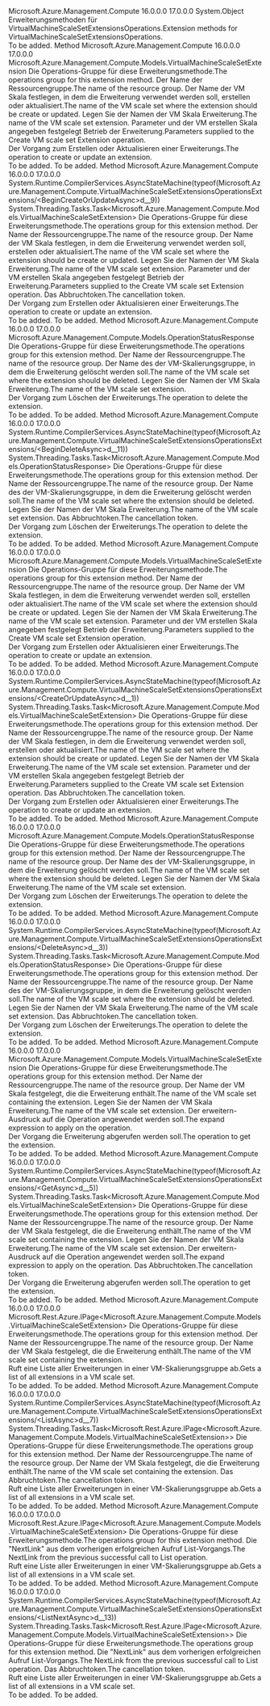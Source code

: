 <Type Name="VirtualMachineScaleSetExtensionsOperationsExtensions" FullName="Microsoft.Azure.Management.Compute.VirtualMachineScaleSetExtensionsOperationsExtensions">
  <TypeSignature Language="C#" Value="public static class VirtualMachineScaleSetExtensionsOperationsExtensions" />
  <TypeSignature Language="ILAsm" Value=".class public auto ansi abstract sealed beforefieldinit VirtualMachineScaleSetExtensionsOperationsExtensions extends System.Object" />
  <TypeSignature Language="DocId" Value="T:Microsoft.Azure.Management.Compute.VirtualMachineScaleSetExtensionsOperationsExtensions" />
  <TypeSignature Language="VB.NET" Value="Public Module VirtualMachineScaleSetExtensionsOperationsExtensions" />
  <TypeSignature Language="F#" Value="type VirtualMachineScaleSetExtensionsOperationsExtensions = class" />
  <AssemblyInfo>
    <AssemblyName>Microsoft.Azure.Management.Compute</AssemblyName>
    <AssemblyVersion>16.0.0.0</AssemblyVersion>
    <AssemblyVersion>17.0.0.0</AssemblyVersion>
  </AssemblyInfo>
  <Base>
    <BaseTypeName>System.Object</BaseTypeName>
  </Base>
  <Interfaces />
  <Docs>
    <summary>
            <span data-ttu-id="b8e7a-101">Erweiterungsmethoden für VirtualMachineScaleSetExtensionsOperations.</span><span class="sxs-lookup"><span data-stu-id="b8e7a-101">Extension methods for VirtualMachineScaleSetExtensionsOperations.</span></span>
            </summary>
    <remarks>To be added.</remarks>
  </Docs>
  <Members>
    <Member MemberName="BeginCreateOrUpdate">
      <MemberSignature Language="C#" Value="public static Microsoft.Azure.Management.Compute.Models.VirtualMachineScaleSetExtension BeginCreateOrUpdate (this Microsoft.Azure.Management.Compute.IVirtualMachineScaleSetExtensionsOperations operations, string resourceGroupName, string vmScaleSetName, string vmssExtensionName, Microsoft.Azure.Management.Compute.Models.VirtualMachineScaleSetExtension extensionParameters);" />
      <MemberSignature Language="ILAsm" Value=".method public static hidebysig class Microsoft.Azure.Management.Compute.Models.VirtualMachineScaleSetExtension BeginCreateOrUpdate(class Microsoft.Azure.Management.Compute.IVirtualMachineScaleSetExtensionsOperations operations, string resourceGroupName, string vmScaleSetName, string vmssExtensionName, class Microsoft.Azure.Management.Compute.Models.VirtualMachineScaleSetExtension extensionParameters) cil managed" />
      <MemberSignature Language="DocId" Value="M:Microsoft.Azure.Management.Compute.VirtualMachineScaleSetExtensionsOperationsExtensions.BeginCreateOrUpdate(Microsoft.Azure.Management.Compute.IVirtualMachineScaleSetExtensionsOperations,System.String,System.String,System.String,Microsoft.Azure.Management.Compute.Models.VirtualMachineScaleSetExtension)" />
      <MemberSignature Language="VB.NET" Value="&lt;Extension()&gt;&#xA;Public Function BeginCreateOrUpdate (operations As IVirtualMachineScaleSetExtensionsOperations, resourceGroupName As String, vmScaleSetName As String, vmssExtensionName As String, extensionParameters As VirtualMachineScaleSetExtension) As VirtualMachineScaleSetExtension" />
      <MemberSignature Language="F#" Value="static member BeginCreateOrUpdate : Microsoft.Azure.Management.Compute.IVirtualMachineScaleSetExtensionsOperations * string * string * string * Microsoft.Azure.Management.Compute.Models.VirtualMachineScaleSetExtension -&gt; Microsoft.Azure.Management.Compute.Models.VirtualMachineScaleSetExtension" Usage="Microsoft.Azure.Management.Compute.VirtualMachineScaleSetExtensionsOperationsExtensions.BeginCreateOrUpdate (operations, resourceGroupName, vmScaleSetName, vmssExtensionName, extensionParameters)" />
      <MemberType>Method</MemberType>
      <AssemblyInfo>
        <AssemblyName>Microsoft.Azure.Management.Compute</AssemblyName>
        <AssemblyVersion>16.0.0.0</AssemblyVersion>
        <AssemblyVersion>17.0.0.0</AssemblyVersion>
      </AssemblyInfo>
      <ReturnValue>
        <ReturnType>Microsoft.Azure.Management.Compute.Models.VirtualMachineScaleSetExtension</ReturnType>
      </ReturnValue>
      <Parameters>
        <Parameter Name="operations" Type="Microsoft.Azure.Management.Compute.IVirtualMachineScaleSetExtensionsOperations" RefType="this" />
        <Parameter Name="resourceGroupName" Type="System.String" />
        <Parameter Name="vmScaleSetName" Type="System.String" />
        <Parameter Name="vmssExtensionName" Type="System.String" />
        <Parameter Name="extensionParameters" Type="Microsoft.Azure.Management.Compute.Models.VirtualMachineScaleSetExtension" />
      </Parameters>
      <Docs>
        <param name="operations">
            <span data-ttu-id="b8e7a-102">Die Operations-Gruppe für diese Erweiterungsmethode.</span><span class="sxs-lookup"><span data-stu-id="b8e7a-102">The operations group for this extension method.</span></span>
            </param>
        <param name="resourceGroupName">
            <span data-ttu-id="b8e7a-103">Der Name der Ressourcengruppe.</span><span class="sxs-lookup"><span data-stu-id="b8e7a-103">The name of the resource group.</span></span>
            </param>
        <param name="vmScaleSetName">
            <span data-ttu-id="b8e7a-104">Der Name der VM Skala festlegen, in dem die Erweiterung verwendet werden soll, erstellen oder aktualisiert.</span><span class="sxs-lookup"><span data-stu-id="b8e7a-104">The name of the VM scale set where the extension should be create or updated.</span></span>
            </param>
        <param name="vmssExtensionName">
            <span data-ttu-id="b8e7a-105">Legen Sie der Namen der VM Skala Erweiterung.</span><span class="sxs-lookup"><span data-stu-id="b8e7a-105">The name of the VM scale set extension.</span></span>
            </param>
        <param name="extensionParameters">
            <span data-ttu-id="b8e7a-106">Parameter und der VM erstellen Skala angegeben festgelegt Betrieb der Erweiterung.</span><span class="sxs-lookup"><span data-stu-id="b8e7a-106">Parameters supplied to the Create VM scale set Extension operation.</span></span>
            </param>
        <summary>
            <span data-ttu-id="b8e7a-107">Der Vorgang zum Erstellen oder Aktualisieren einer Erweiterungs.</span><span class="sxs-lookup"><span data-stu-id="b8e7a-107">The operation to create or update an extension.</span></span>
            </summary>
        <returns>To be added.</returns>
        <remarks>To be added.</remarks>
      </Docs>
    </Member>
    <Member MemberName="BeginCreateOrUpdateAsync">
      <MemberSignature Language="C#" Value="public static System.Threading.Tasks.Task&lt;Microsoft.Azure.Management.Compute.Models.VirtualMachineScaleSetExtension&gt; BeginCreateOrUpdateAsync (this Microsoft.Azure.Management.Compute.IVirtualMachineScaleSetExtensionsOperations operations, string resourceGroupName, string vmScaleSetName, string vmssExtensionName, Microsoft.Azure.Management.Compute.Models.VirtualMachineScaleSetExtension extensionParameters, System.Threading.CancellationToken cancellationToken = null);" />
      <MemberSignature Language="ILAsm" Value=".method public static hidebysig class System.Threading.Tasks.Task`1&lt;class Microsoft.Azure.Management.Compute.Models.VirtualMachineScaleSetExtension&gt; BeginCreateOrUpdateAsync(class Microsoft.Azure.Management.Compute.IVirtualMachineScaleSetExtensionsOperations operations, string resourceGroupName, string vmScaleSetName, string vmssExtensionName, class Microsoft.Azure.Management.Compute.Models.VirtualMachineScaleSetExtension extensionParameters, valuetype System.Threading.CancellationToken cancellationToken) cil managed" />
      <MemberSignature Language="DocId" Value="M:Microsoft.Azure.Management.Compute.VirtualMachineScaleSetExtensionsOperationsExtensions.BeginCreateOrUpdateAsync(Microsoft.Azure.Management.Compute.IVirtualMachineScaleSetExtensionsOperations,System.String,System.String,System.String,Microsoft.Azure.Management.Compute.Models.VirtualMachineScaleSetExtension,System.Threading.CancellationToken)" />
      <MemberSignature Language="F#" Value="static member BeginCreateOrUpdateAsync : Microsoft.Azure.Management.Compute.IVirtualMachineScaleSetExtensionsOperations * string * string * string * Microsoft.Azure.Management.Compute.Models.VirtualMachineScaleSetExtension * System.Threading.CancellationToken -&gt; System.Threading.Tasks.Task&lt;Microsoft.Azure.Management.Compute.Models.VirtualMachineScaleSetExtension&gt;" Usage="Microsoft.Azure.Management.Compute.VirtualMachineScaleSetExtensionsOperationsExtensions.BeginCreateOrUpdateAsync (operations, resourceGroupName, vmScaleSetName, vmssExtensionName, extensionParameters, cancellationToken)" />
      <MemberType>Method</MemberType>
      <AssemblyInfo>
        <AssemblyName>Microsoft.Azure.Management.Compute</AssemblyName>
        <AssemblyVersion>16.0.0.0</AssemblyVersion>
        <AssemblyVersion>17.0.0.0</AssemblyVersion>
      </AssemblyInfo>
      <Attributes>
        <Attribute>
          <AttributeName>System.Runtime.CompilerServices.AsyncStateMachine(typeof(Microsoft.Azure.Management.Compute.VirtualMachineScaleSetExtensionsOperationsExtensions/&lt;BeginCreateOrUpdateAsync&gt;d__9))</AttributeName>
        </Attribute>
      </Attributes>
      <ReturnValue>
        <ReturnType>System.Threading.Tasks.Task&lt;Microsoft.Azure.Management.Compute.Models.VirtualMachineScaleSetExtension&gt;</ReturnType>
      </ReturnValue>
      <Parameters>
        <Parameter Name="operations" Type="Microsoft.Azure.Management.Compute.IVirtualMachineScaleSetExtensionsOperations" RefType="this" />
        <Parameter Name="resourceGroupName" Type="System.String" />
        <Parameter Name="vmScaleSetName" Type="System.String" />
        <Parameter Name="vmssExtensionName" Type="System.String" />
        <Parameter Name="extensionParameters" Type="Microsoft.Azure.Management.Compute.Models.VirtualMachineScaleSetExtension" />
        <Parameter Name="cancellationToken" Type="System.Threading.CancellationToken" />
      </Parameters>
      <Docs>
        <param name="operations">
            <span data-ttu-id="b8e7a-108">Die Operations-Gruppe für diese Erweiterungsmethode.</span><span class="sxs-lookup"><span data-stu-id="b8e7a-108">The operations group for this extension method.</span></span>
            </param>
        <param name="resourceGroupName">
            <span data-ttu-id="b8e7a-109">Der Name der Ressourcengruppe.</span><span class="sxs-lookup"><span data-stu-id="b8e7a-109">The name of the resource group.</span></span>
            </param>
        <param name="vmScaleSetName">
            <span data-ttu-id="b8e7a-110">Der Name der VM Skala festlegen, in dem die Erweiterung verwendet werden soll, erstellen oder aktualisiert.</span><span class="sxs-lookup"><span data-stu-id="b8e7a-110">The name of the VM scale set where the extension should be create or updated.</span></span>
            </param>
        <param name="vmssExtensionName">
            <span data-ttu-id="b8e7a-111">Legen Sie der Namen der VM Skala Erweiterung.</span><span class="sxs-lookup"><span data-stu-id="b8e7a-111">The name of the VM scale set extension.</span></span>
            </param>
        <param name="extensionParameters">
            <span data-ttu-id="b8e7a-112">Parameter und der VM erstellen Skala angegeben festgelegt Betrieb der Erweiterung.</span><span class="sxs-lookup"><span data-stu-id="b8e7a-112">Parameters supplied to the Create VM scale set Extension operation.</span></span>
            </param>
        <param name="cancellationToken">
            <span data-ttu-id="b8e7a-113">Das Abbruchtoken.</span><span class="sxs-lookup"><span data-stu-id="b8e7a-113">The cancellation token.</span></span>
            </param>
        <summary>
            <span data-ttu-id="b8e7a-114">Der Vorgang zum Erstellen oder Aktualisieren einer Erweiterungs.</span><span class="sxs-lookup"><span data-stu-id="b8e7a-114">The operation to create or update an extension.</span></span>
            </summary>
        <returns>To be added.</returns>
        <remarks>To be added.</remarks>
      </Docs>
    </Member>
    <Member MemberName="BeginDelete">
      <MemberSignature Language="C#" Value="public static Microsoft.Azure.Management.Compute.Models.OperationStatusResponse BeginDelete (this Microsoft.Azure.Management.Compute.IVirtualMachineScaleSetExtensionsOperations operations, string resourceGroupName, string vmScaleSetName, string vmssExtensionName);" />
      <MemberSignature Language="ILAsm" Value=".method public static hidebysig class Microsoft.Azure.Management.Compute.Models.OperationStatusResponse BeginDelete(class Microsoft.Azure.Management.Compute.IVirtualMachineScaleSetExtensionsOperations operations, string resourceGroupName, string vmScaleSetName, string vmssExtensionName) cil managed" />
      <MemberSignature Language="DocId" Value="M:Microsoft.Azure.Management.Compute.VirtualMachineScaleSetExtensionsOperationsExtensions.BeginDelete(Microsoft.Azure.Management.Compute.IVirtualMachineScaleSetExtensionsOperations,System.String,System.String,System.String)" />
      <MemberSignature Language="VB.NET" Value="&lt;Extension()&gt;&#xA;Public Function BeginDelete (operations As IVirtualMachineScaleSetExtensionsOperations, resourceGroupName As String, vmScaleSetName As String, vmssExtensionName As String) As OperationStatusResponse" />
      <MemberSignature Language="F#" Value="static member BeginDelete : Microsoft.Azure.Management.Compute.IVirtualMachineScaleSetExtensionsOperations * string * string * string -&gt; Microsoft.Azure.Management.Compute.Models.OperationStatusResponse" Usage="Microsoft.Azure.Management.Compute.VirtualMachineScaleSetExtensionsOperationsExtensions.BeginDelete (operations, resourceGroupName, vmScaleSetName, vmssExtensionName)" />
      <MemberType>Method</MemberType>
      <AssemblyInfo>
        <AssemblyName>Microsoft.Azure.Management.Compute</AssemblyName>
        <AssemblyVersion>16.0.0.0</AssemblyVersion>
        <AssemblyVersion>17.0.0.0</AssemblyVersion>
      </AssemblyInfo>
      <ReturnValue>
        <ReturnType>Microsoft.Azure.Management.Compute.Models.OperationStatusResponse</ReturnType>
      </ReturnValue>
      <Parameters>
        <Parameter Name="operations" Type="Microsoft.Azure.Management.Compute.IVirtualMachineScaleSetExtensionsOperations" RefType="this" />
        <Parameter Name="resourceGroupName" Type="System.String" />
        <Parameter Name="vmScaleSetName" Type="System.String" />
        <Parameter Name="vmssExtensionName" Type="System.String" />
      </Parameters>
      <Docs>
        <param name="operations">
            <span data-ttu-id="b8e7a-115">Die Operations-Gruppe für diese Erweiterungsmethode.</span><span class="sxs-lookup"><span data-stu-id="b8e7a-115">The operations group for this extension method.</span></span>
            </param>
        <param name="resourceGroupName">
            <span data-ttu-id="b8e7a-116">Der Name der Ressourcengruppe.</span><span class="sxs-lookup"><span data-stu-id="b8e7a-116">The name of the resource group.</span></span>
            </param>
        <param name="vmScaleSetName">
            <span data-ttu-id="b8e7a-117">Der Name des der VM-Skalierungsgruppe, in dem die Erweiterung gelöscht werden soll.</span><span class="sxs-lookup"><span data-stu-id="b8e7a-117">The name of the VM scale set where the extension should be deleted.</span></span>
            </param>
        <param name="vmssExtensionName">
            <span data-ttu-id="b8e7a-118">Legen Sie der Namen der VM Skala Erweiterung.</span><span class="sxs-lookup"><span data-stu-id="b8e7a-118">The name of the VM scale set extension.</span></span>
            </param>
        <summary>
            <span data-ttu-id="b8e7a-119">Der Vorgang zum Löschen der Erweiterungs.</span><span class="sxs-lookup"><span data-stu-id="b8e7a-119">The operation to delete the extension.</span></span>
            </summary>
        <returns>To be added.</returns>
        <remarks>To be added.</remarks>
      </Docs>
    </Member>
    <Member MemberName="BeginDeleteAsync">
      <MemberSignature Language="C#" Value="public static System.Threading.Tasks.Task&lt;Microsoft.Azure.Management.Compute.Models.OperationStatusResponse&gt; BeginDeleteAsync (this Microsoft.Azure.Management.Compute.IVirtualMachineScaleSetExtensionsOperations operations, string resourceGroupName, string vmScaleSetName, string vmssExtensionName, System.Threading.CancellationToken cancellationToken = null);" />
      <MemberSignature Language="ILAsm" Value=".method public static hidebysig class System.Threading.Tasks.Task`1&lt;class Microsoft.Azure.Management.Compute.Models.OperationStatusResponse&gt; BeginDeleteAsync(class Microsoft.Azure.Management.Compute.IVirtualMachineScaleSetExtensionsOperations operations, string resourceGroupName, string vmScaleSetName, string vmssExtensionName, valuetype System.Threading.CancellationToken cancellationToken) cil managed" />
      <MemberSignature Language="DocId" Value="M:Microsoft.Azure.Management.Compute.VirtualMachineScaleSetExtensionsOperationsExtensions.BeginDeleteAsync(Microsoft.Azure.Management.Compute.IVirtualMachineScaleSetExtensionsOperations,System.String,System.String,System.String,System.Threading.CancellationToken)" />
      <MemberSignature Language="F#" Value="static member BeginDeleteAsync : Microsoft.Azure.Management.Compute.IVirtualMachineScaleSetExtensionsOperations * string * string * string * System.Threading.CancellationToken -&gt; System.Threading.Tasks.Task&lt;Microsoft.Azure.Management.Compute.Models.OperationStatusResponse&gt;" Usage="Microsoft.Azure.Management.Compute.VirtualMachineScaleSetExtensionsOperationsExtensions.BeginDeleteAsync (operations, resourceGroupName, vmScaleSetName, vmssExtensionName, cancellationToken)" />
      <MemberType>Method</MemberType>
      <AssemblyInfo>
        <AssemblyName>Microsoft.Azure.Management.Compute</AssemblyName>
        <AssemblyVersion>16.0.0.0</AssemblyVersion>
        <AssemblyVersion>17.0.0.0</AssemblyVersion>
      </AssemblyInfo>
      <Attributes>
        <Attribute>
          <AttributeName>System.Runtime.CompilerServices.AsyncStateMachine(typeof(Microsoft.Azure.Management.Compute.VirtualMachineScaleSetExtensionsOperationsExtensions/&lt;BeginDeleteAsync&gt;d__11))</AttributeName>
        </Attribute>
      </Attributes>
      <ReturnValue>
        <ReturnType>System.Threading.Tasks.Task&lt;Microsoft.Azure.Management.Compute.Models.OperationStatusResponse&gt;</ReturnType>
      </ReturnValue>
      <Parameters>
        <Parameter Name="operations" Type="Microsoft.Azure.Management.Compute.IVirtualMachineScaleSetExtensionsOperations" RefType="this" />
        <Parameter Name="resourceGroupName" Type="System.String" />
        <Parameter Name="vmScaleSetName" Type="System.String" />
        <Parameter Name="vmssExtensionName" Type="System.String" />
        <Parameter Name="cancellationToken" Type="System.Threading.CancellationToken" />
      </Parameters>
      <Docs>
        <param name="operations">
            <span data-ttu-id="b8e7a-120">Die Operations-Gruppe für diese Erweiterungsmethode.</span><span class="sxs-lookup"><span data-stu-id="b8e7a-120">The operations group for this extension method.</span></span>
            </param>
        <param name="resourceGroupName">
            <span data-ttu-id="b8e7a-121">Der Name der Ressourcengruppe.</span><span class="sxs-lookup"><span data-stu-id="b8e7a-121">The name of the resource group.</span></span>
            </param>
        <param name="vmScaleSetName">
            <span data-ttu-id="b8e7a-122">Der Name des der VM-Skalierungsgruppe, in dem die Erweiterung gelöscht werden soll.</span><span class="sxs-lookup"><span data-stu-id="b8e7a-122">The name of the VM scale set where the extension should be deleted.</span></span>
            </param>
        <param name="vmssExtensionName">
            <span data-ttu-id="b8e7a-123">Legen Sie der Namen der VM Skala Erweiterung.</span><span class="sxs-lookup"><span data-stu-id="b8e7a-123">The name of the VM scale set extension.</span></span>
            </param>
        <param name="cancellationToken">
            <span data-ttu-id="b8e7a-124">Das Abbruchtoken.</span><span class="sxs-lookup"><span data-stu-id="b8e7a-124">The cancellation token.</span></span>
            </param>
        <summary>
            <span data-ttu-id="b8e7a-125">Der Vorgang zum Löschen der Erweiterungs.</span><span class="sxs-lookup"><span data-stu-id="b8e7a-125">The operation to delete the extension.</span></span>
            </summary>
        <returns>To be added.</returns>
        <remarks>To be added.</remarks>
      </Docs>
    </Member>
    <Member MemberName="CreateOrUpdate">
      <MemberSignature Language="C#" Value="public static Microsoft.Azure.Management.Compute.Models.VirtualMachineScaleSetExtension CreateOrUpdate (this Microsoft.Azure.Management.Compute.IVirtualMachineScaleSetExtensionsOperations operations, string resourceGroupName, string vmScaleSetName, string vmssExtensionName, Microsoft.Azure.Management.Compute.Models.VirtualMachineScaleSetExtension extensionParameters);" />
      <MemberSignature Language="ILAsm" Value=".method public static hidebysig class Microsoft.Azure.Management.Compute.Models.VirtualMachineScaleSetExtension CreateOrUpdate(class Microsoft.Azure.Management.Compute.IVirtualMachineScaleSetExtensionsOperations operations, string resourceGroupName, string vmScaleSetName, string vmssExtensionName, class Microsoft.Azure.Management.Compute.Models.VirtualMachineScaleSetExtension extensionParameters) cil managed" />
      <MemberSignature Language="DocId" Value="M:Microsoft.Azure.Management.Compute.VirtualMachineScaleSetExtensionsOperationsExtensions.CreateOrUpdate(Microsoft.Azure.Management.Compute.IVirtualMachineScaleSetExtensionsOperations,System.String,System.String,System.String,Microsoft.Azure.Management.Compute.Models.VirtualMachineScaleSetExtension)" />
      <MemberSignature Language="VB.NET" Value="&lt;Extension()&gt;&#xA;Public Function CreateOrUpdate (operations As IVirtualMachineScaleSetExtensionsOperations, resourceGroupName As String, vmScaleSetName As String, vmssExtensionName As String, extensionParameters As VirtualMachineScaleSetExtension) As VirtualMachineScaleSetExtension" />
      <MemberSignature Language="F#" Value="static member CreateOrUpdate : Microsoft.Azure.Management.Compute.IVirtualMachineScaleSetExtensionsOperations * string * string * string * Microsoft.Azure.Management.Compute.Models.VirtualMachineScaleSetExtension -&gt; Microsoft.Azure.Management.Compute.Models.VirtualMachineScaleSetExtension" Usage="Microsoft.Azure.Management.Compute.VirtualMachineScaleSetExtensionsOperationsExtensions.CreateOrUpdate (operations, resourceGroupName, vmScaleSetName, vmssExtensionName, extensionParameters)" />
      <MemberType>Method</MemberType>
      <AssemblyInfo>
        <AssemblyName>Microsoft.Azure.Management.Compute</AssemblyName>
        <AssemblyVersion>16.0.0.0</AssemblyVersion>
        <AssemblyVersion>17.0.0.0</AssemblyVersion>
      </AssemblyInfo>
      <ReturnValue>
        <ReturnType>Microsoft.Azure.Management.Compute.Models.VirtualMachineScaleSetExtension</ReturnType>
      </ReturnValue>
      <Parameters>
        <Parameter Name="operations" Type="Microsoft.Azure.Management.Compute.IVirtualMachineScaleSetExtensionsOperations" RefType="this" />
        <Parameter Name="resourceGroupName" Type="System.String" />
        <Parameter Name="vmScaleSetName" Type="System.String" />
        <Parameter Name="vmssExtensionName" Type="System.String" />
        <Parameter Name="extensionParameters" Type="Microsoft.Azure.Management.Compute.Models.VirtualMachineScaleSetExtension" />
      </Parameters>
      <Docs>
        <param name="operations">
            <span data-ttu-id="b8e7a-126">Die Operations-Gruppe für diese Erweiterungsmethode.</span><span class="sxs-lookup"><span data-stu-id="b8e7a-126">The operations group for this extension method.</span></span>
            </param>
        <param name="resourceGroupName">
            <span data-ttu-id="b8e7a-127">Der Name der Ressourcengruppe.</span><span class="sxs-lookup"><span data-stu-id="b8e7a-127">The name of the resource group.</span></span>
            </param>
        <param name="vmScaleSetName">
            <span data-ttu-id="b8e7a-128">Der Name der VM Skala festlegen, in dem die Erweiterung verwendet werden soll, erstellen oder aktualisiert.</span><span class="sxs-lookup"><span data-stu-id="b8e7a-128">The name of the VM scale set where the extension should be create or updated.</span></span>
            </param>
        <param name="vmssExtensionName">
            <span data-ttu-id="b8e7a-129">Legen Sie der Namen der VM Skala Erweiterung.</span><span class="sxs-lookup"><span data-stu-id="b8e7a-129">The name of the VM scale set extension.</span></span>
            </param>
        <param name="extensionParameters">
            <span data-ttu-id="b8e7a-130">Parameter und der VM erstellen Skala angegeben festgelegt Betrieb der Erweiterung.</span><span class="sxs-lookup"><span data-stu-id="b8e7a-130">Parameters supplied to the Create VM scale set Extension operation.</span></span>
            </param>
        <summary>
            <span data-ttu-id="b8e7a-131">Der Vorgang zum Erstellen oder Aktualisieren einer Erweiterungs.</span><span class="sxs-lookup"><span data-stu-id="b8e7a-131">The operation to create or update an extension.</span></span>
            </summary>
        <returns>To be added.</returns>
        <remarks>To be added.</remarks>
      </Docs>
    </Member>
    <Member MemberName="CreateOrUpdateAsync">
      <MemberSignature Language="C#" Value="public static System.Threading.Tasks.Task&lt;Microsoft.Azure.Management.Compute.Models.VirtualMachineScaleSetExtension&gt; CreateOrUpdateAsync (this Microsoft.Azure.Management.Compute.IVirtualMachineScaleSetExtensionsOperations operations, string resourceGroupName, string vmScaleSetName, string vmssExtensionName, Microsoft.Azure.Management.Compute.Models.VirtualMachineScaleSetExtension extensionParameters, System.Threading.CancellationToken cancellationToken = null);" />
      <MemberSignature Language="ILAsm" Value=".method public static hidebysig class System.Threading.Tasks.Task`1&lt;class Microsoft.Azure.Management.Compute.Models.VirtualMachineScaleSetExtension&gt; CreateOrUpdateAsync(class Microsoft.Azure.Management.Compute.IVirtualMachineScaleSetExtensionsOperations operations, string resourceGroupName, string vmScaleSetName, string vmssExtensionName, class Microsoft.Azure.Management.Compute.Models.VirtualMachineScaleSetExtension extensionParameters, valuetype System.Threading.CancellationToken cancellationToken) cil managed" />
      <MemberSignature Language="DocId" Value="M:Microsoft.Azure.Management.Compute.VirtualMachineScaleSetExtensionsOperationsExtensions.CreateOrUpdateAsync(Microsoft.Azure.Management.Compute.IVirtualMachineScaleSetExtensionsOperations,System.String,System.String,System.String,Microsoft.Azure.Management.Compute.Models.VirtualMachineScaleSetExtension,System.Threading.CancellationToken)" />
      <MemberSignature Language="F#" Value="static member CreateOrUpdateAsync : Microsoft.Azure.Management.Compute.IVirtualMachineScaleSetExtensionsOperations * string * string * string * Microsoft.Azure.Management.Compute.Models.VirtualMachineScaleSetExtension * System.Threading.CancellationToken -&gt; System.Threading.Tasks.Task&lt;Microsoft.Azure.Management.Compute.Models.VirtualMachineScaleSetExtension&gt;" Usage="Microsoft.Azure.Management.Compute.VirtualMachineScaleSetExtensionsOperationsExtensions.CreateOrUpdateAsync (operations, resourceGroupName, vmScaleSetName, vmssExtensionName, extensionParameters, cancellationToken)" />
      <MemberType>Method</MemberType>
      <AssemblyInfo>
        <AssemblyName>Microsoft.Azure.Management.Compute</AssemblyName>
        <AssemblyVersion>16.0.0.0</AssemblyVersion>
        <AssemblyVersion>17.0.0.0</AssemblyVersion>
      </AssemblyInfo>
      <Attributes>
        <Attribute>
          <AttributeName>System.Runtime.CompilerServices.AsyncStateMachine(typeof(Microsoft.Azure.Management.Compute.VirtualMachineScaleSetExtensionsOperationsExtensions/&lt;CreateOrUpdateAsync&gt;d__1))</AttributeName>
        </Attribute>
      </Attributes>
      <ReturnValue>
        <ReturnType>System.Threading.Tasks.Task&lt;Microsoft.Azure.Management.Compute.Models.VirtualMachineScaleSetExtension&gt;</ReturnType>
      </ReturnValue>
      <Parameters>
        <Parameter Name="operations" Type="Microsoft.Azure.Management.Compute.IVirtualMachineScaleSetExtensionsOperations" RefType="this" />
        <Parameter Name="resourceGroupName" Type="System.String" />
        <Parameter Name="vmScaleSetName" Type="System.String" />
        <Parameter Name="vmssExtensionName" Type="System.String" />
        <Parameter Name="extensionParameters" Type="Microsoft.Azure.Management.Compute.Models.VirtualMachineScaleSetExtension" />
        <Parameter Name="cancellationToken" Type="System.Threading.CancellationToken" />
      </Parameters>
      <Docs>
        <param name="operations">
            <span data-ttu-id="b8e7a-132">Die Operations-Gruppe für diese Erweiterungsmethode.</span><span class="sxs-lookup"><span data-stu-id="b8e7a-132">The operations group for this extension method.</span></span>
            </param>
        <param name="resourceGroupName">
            <span data-ttu-id="b8e7a-133">Der Name der Ressourcengruppe.</span><span class="sxs-lookup"><span data-stu-id="b8e7a-133">The name of the resource group.</span></span>
            </param>
        <param name="vmScaleSetName">
            <span data-ttu-id="b8e7a-134">Der Name der VM Skala festlegen, in dem die Erweiterung verwendet werden soll, erstellen oder aktualisiert.</span><span class="sxs-lookup"><span data-stu-id="b8e7a-134">The name of the VM scale set where the extension should be create or updated.</span></span>
            </param>
        <param name="vmssExtensionName">
            <span data-ttu-id="b8e7a-135">Legen Sie der Namen der VM Skala Erweiterung.</span><span class="sxs-lookup"><span data-stu-id="b8e7a-135">The name of the VM scale set extension.</span></span>
            </param>
        <param name="extensionParameters">
            <span data-ttu-id="b8e7a-136">Parameter und der VM erstellen Skala angegeben festgelegt Betrieb der Erweiterung.</span><span class="sxs-lookup"><span data-stu-id="b8e7a-136">Parameters supplied to the Create VM scale set Extension operation.</span></span>
            </param>
        <param name="cancellationToken">
            <span data-ttu-id="b8e7a-137">Das Abbruchtoken.</span><span class="sxs-lookup"><span data-stu-id="b8e7a-137">The cancellation token.</span></span>
            </param>
        <summary>
            <span data-ttu-id="b8e7a-138">Der Vorgang zum Erstellen oder Aktualisieren einer Erweiterungs.</span><span class="sxs-lookup"><span data-stu-id="b8e7a-138">The operation to create or update an extension.</span></span>
            </summary>
        <returns>To be added.</returns>
        <remarks>To be added.</remarks>
      </Docs>
    </Member>
    <Member MemberName="Delete">
      <MemberSignature Language="C#" Value="public static Microsoft.Azure.Management.Compute.Models.OperationStatusResponse Delete (this Microsoft.Azure.Management.Compute.IVirtualMachineScaleSetExtensionsOperations operations, string resourceGroupName, string vmScaleSetName, string vmssExtensionName);" />
      <MemberSignature Language="ILAsm" Value=".method public static hidebysig class Microsoft.Azure.Management.Compute.Models.OperationStatusResponse Delete(class Microsoft.Azure.Management.Compute.IVirtualMachineScaleSetExtensionsOperations operations, string resourceGroupName, string vmScaleSetName, string vmssExtensionName) cil managed" />
      <MemberSignature Language="DocId" Value="M:Microsoft.Azure.Management.Compute.VirtualMachineScaleSetExtensionsOperationsExtensions.Delete(Microsoft.Azure.Management.Compute.IVirtualMachineScaleSetExtensionsOperations,System.String,System.String,System.String)" />
      <MemberSignature Language="VB.NET" Value="&lt;Extension()&gt;&#xA;Public Function Delete (operations As IVirtualMachineScaleSetExtensionsOperations, resourceGroupName As String, vmScaleSetName As String, vmssExtensionName As String) As OperationStatusResponse" />
      <MemberSignature Language="F#" Value="static member Delete : Microsoft.Azure.Management.Compute.IVirtualMachineScaleSetExtensionsOperations * string * string * string -&gt; Microsoft.Azure.Management.Compute.Models.OperationStatusResponse" Usage="Microsoft.Azure.Management.Compute.VirtualMachineScaleSetExtensionsOperationsExtensions.Delete (operations, resourceGroupName, vmScaleSetName, vmssExtensionName)" />
      <MemberType>Method</MemberType>
      <AssemblyInfo>
        <AssemblyName>Microsoft.Azure.Management.Compute</AssemblyName>
        <AssemblyVersion>16.0.0.0</AssemblyVersion>
        <AssemblyVersion>17.0.0.0</AssemblyVersion>
      </AssemblyInfo>
      <ReturnValue>
        <ReturnType>Microsoft.Azure.Management.Compute.Models.OperationStatusResponse</ReturnType>
      </ReturnValue>
      <Parameters>
        <Parameter Name="operations" Type="Microsoft.Azure.Management.Compute.IVirtualMachineScaleSetExtensionsOperations" RefType="this" />
        <Parameter Name="resourceGroupName" Type="System.String" />
        <Parameter Name="vmScaleSetName" Type="System.String" />
        <Parameter Name="vmssExtensionName" Type="System.String" />
      </Parameters>
      <Docs>
        <param name="operations">
            <span data-ttu-id="b8e7a-139">Die Operations-Gruppe für diese Erweiterungsmethode.</span><span class="sxs-lookup"><span data-stu-id="b8e7a-139">The operations group for this extension method.</span></span>
            </param>
        <param name="resourceGroupName">
            <span data-ttu-id="b8e7a-140">Der Name der Ressourcengruppe.</span><span class="sxs-lookup"><span data-stu-id="b8e7a-140">The name of the resource group.</span></span>
            </param>
        <param name="vmScaleSetName">
            <span data-ttu-id="b8e7a-141">Der Name des der VM-Skalierungsgruppe, in dem die Erweiterung gelöscht werden soll.</span><span class="sxs-lookup"><span data-stu-id="b8e7a-141">The name of the VM scale set where the extension should be deleted.</span></span>
            </param>
        <param name="vmssExtensionName">
            <span data-ttu-id="b8e7a-142">Legen Sie der Namen der VM Skala Erweiterung.</span><span class="sxs-lookup"><span data-stu-id="b8e7a-142">The name of the VM scale set extension.</span></span>
            </param>
        <summary>
            <span data-ttu-id="b8e7a-143">Der Vorgang zum Löschen der Erweiterungs.</span><span class="sxs-lookup"><span data-stu-id="b8e7a-143">The operation to delete the extension.</span></span>
            </summary>
        <returns>To be added.</returns>
        <remarks>To be added.</remarks>
      </Docs>
    </Member>
    <Member MemberName="DeleteAsync">
      <MemberSignature Language="C#" Value="public static System.Threading.Tasks.Task&lt;Microsoft.Azure.Management.Compute.Models.OperationStatusResponse&gt; DeleteAsync (this Microsoft.Azure.Management.Compute.IVirtualMachineScaleSetExtensionsOperations operations, string resourceGroupName, string vmScaleSetName, string vmssExtensionName, System.Threading.CancellationToken cancellationToken = null);" />
      <MemberSignature Language="ILAsm" Value=".method public static hidebysig class System.Threading.Tasks.Task`1&lt;class Microsoft.Azure.Management.Compute.Models.OperationStatusResponse&gt; DeleteAsync(class Microsoft.Azure.Management.Compute.IVirtualMachineScaleSetExtensionsOperations operations, string resourceGroupName, string vmScaleSetName, string vmssExtensionName, valuetype System.Threading.CancellationToken cancellationToken) cil managed" />
      <MemberSignature Language="DocId" Value="M:Microsoft.Azure.Management.Compute.VirtualMachineScaleSetExtensionsOperationsExtensions.DeleteAsync(Microsoft.Azure.Management.Compute.IVirtualMachineScaleSetExtensionsOperations,System.String,System.String,System.String,System.Threading.CancellationToken)" />
      <MemberSignature Language="F#" Value="static member DeleteAsync : Microsoft.Azure.Management.Compute.IVirtualMachineScaleSetExtensionsOperations * string * string * string * System.Threading.CancellationToken -&gt; System.Threading.Tasks.Task&lt;Microsoft.Azure.Management.Compute.Models.OperationStatusResponse&gt;" Usage="Microsoft.Azure.Management.Compute.VirtualMachineScaleSetExtensionsOperationsExtensions.DeleteAsync (operations, resourceGroupName, vmScaleSetName, vmssExtensionName, cancellationToken)" />
      <MemberType>Method</MemberType>
      <AssemblyInfo>
        <AssemblyName>Microsoft.Azure.Management.Compute</AssemblyName>
        <AssemblyVersion>16.0.0.0</AssemblyVersion>
        <AssemblyVersion>17.0.0.0</AssemblyVersion>
      </AssemblyInfo>
      <Attributes>
        <Attribute>
          <AttributeName>System.Runtime.CompilerServices.AsyncStateMachine(typeof(Microsoft.Azure.Management.Compute.VirtualMachineScaleSetExtensionsOperationsExtensions/&lt;DeleteAsync&gt;d__3))</AttributeName>
        </Attribute>
      </Attributes>
      <ReturnValue>
        <ReturnType>System.Threading.Tasks.Task&lt;Microsoft.Azure.Management.Compute.Models.OperationStatusResponse&gt;</ReturnType>
      </ReturnValue>
      <Parameters>
        <Parameter Name="operations" Type="Microsoft.Azure.Management.Compute.IVirtualMachineScaleSetExtensionsOperations" RefType="this" />
        <Parameter Name="resourceGroupName" Type="System.String" />
        <Parameter Name="vmScaleSetName" Type="System.String" />
        <Parameter Name="vmssExtensionName" Type="System.String" />
        <Parameter Name="cancellationToken" Type="System.Threading.CancellationToken" />
      </Parameters>
      <Docs>
        <param name="operations">
            <span data-ttu-id="b8e7a-144">Die Operations-Gruppe für diese Erweiterungsmethode.</span><span class="sxs-lookup"><span data-stu-id="b8e7a-144">The operations group for this extension method.</span></span>
            </param>
        <param name="resourceGroupName">
            <span data-ttu-id="b8e7a-145">Der Name der Ressourcengruppe.</span><span class="sxs-lookup"><span data-stu-id="b8e7a-145">The name of the resource group.</span></span>
            </param>
        <param name="vmScaleSetName">
            <span data-ttu-id="b8e7a-146">Der Name des der VM-Skalierungsgruppe, in dem die Erweiterung gelöscht werden soll.</span><span class="sxs-lookup"><span data-stu-id="b8e7a-146">The name of the VM scale set where the extension should be deleted.</span></span>
            </param>
        <param name="vmssExtensionName">
            <span data-ttu-id="b8e7a-147">Legen Sie der Namen der VM Skala Erweiterung.</span><span class="sxs-lookup"><span data-stu-id="b8e7a-147">The name of the VM scale set extension.</span></span>
            </param>
        <param name="cancellationToken">
            <span data-ttu-id="b8e7a-148">Das Abbruchtoken.</span><span class="sxs-lookup"><span data-stu-id="b8e7a-148">The cancellation token.</span></span>
            </param>
        <summary>
            <span data-ttu-id="b8e7a-149">Der Vorgang zum Löschen der Erweiterungs.</span><span class="sxs-lookup"><span data-stu-id="b8e7a-149">The operation to delete the extension.</span></span>
            </summary>
        <returns>To be added.</returns>
        <remarks>To be added.</remarks>
      </Docs>
    </Member>
    <Member MemberName="Get">
      <MemberSignature Language="C#" Value="public static Microsoft.Azure.Management.Compute.Models.VirtualMachineScaleSetExtension Get (this Microsoft.Azure.Management.Compute.IVirtualMachineScaleSetExtensionsOperations operations, string resourceGroupName, string vmScaleSetName, string vmssExtensionName, string expand = null);" />
      <MemberSignature Language="ILAsm" Value=".method public static hidebysig class Microsoft.Azure.Management.Compute.Models.VirtualMachineScaleSetExtension Get(class Microsoft.Azure.Management.Compute.IVirtualMachineScaleSetExtensionsOperations operations, string resourceGroupName, string vmScaleSetName, string vmssExtensionName, string expand) cil managed" />
      <MemberSignature Language="DocId" Value="M:Microsoft.Azure.Management.Compute.VirtualMachineScaleSetExtensionsOperationsExtensions.Get(Microsoft.Azure.Management.Compute.IVirtualMachineScaleSetExtensionsOperations,System.String,System.String,System.String,System.String)" />
      <MemberSignature Language="VB.NET" Value="&lt;Extension()&gt;&#xA;Public Function Get (operations As IVirtualMachineScaleSetExtensionsOperations, resourceGroupName As String, vmScaleSetName As String, vmssExtensionName As String, Optional expand As String = null) As VirtualMachineScaleSetExtension" />
      <MemberSignature Language="F#" Value="static member Get : Microsoft.Azure.Management.Compute.IVirtualMachineScaleSetExtensionsOperations * string * string * string * string -&gt; Microsoft.Azure.Management.Compute.Models.VirtualMachineScaleSetExtension" Usage="Microsoft.Azure.Management.Compute.VirtualMachineScaleSetExtensionsOperationsExtensions.Get (operations, resourceGroupName, vmScaleSetName, vmssExtensionName, expand)" />
      <MemberType>Method</MemberType>
      <AssemblyInfo>
        <AssemblyName>Microsoft.Azure.Management.Compute</AssemblyName>
        <AssemblyVersion>16.0.0.0</AssemblyVersion>
        <AssemblyVersion>17.0.0.0</AssemblyVersion>
      </AssemblyInfo>
      <ReturnValue>
        <ReturnType>Microsoft.Azure.Management.Compute.Models.VirtualMachineScaleSetExtension</ReturnType>
      </ReturnValue>
      <Parameters>
        <Parameter Name="operations" Type="Microsoft.Azure.Management.Compute.IVirtualMachineScaleSetExtensionsOperations" RefType="this" />
        <Parameter Name="resourceGroupName" Type="System.String" />
        <Parameter Name="vmScaleSetName" Type="System.String" />
        <Parameter Name="vmssExtensionName" Type="System.String" />
        <Parameter Name="expand" Type="System.String" />
      </Parameters>
      <Docs>
        <param name="operations">
            <span data-ttu-id="b8e7a-150">Die Operations-Gruppe für diese Erweiterungsmethode.</span><span class="sxs-lookup"><span data-stu-id="b8e7a-150">The operations group for this extension method.</span></span>
            </param>
        <param name="resourceGroupName">
            <span data-ttu-id="b8e7a-151">Der Name der Ressourcengruppe.</span><span class="sxs-lookup"><span data-stu-id="b8e7a-151">The name of the resource group.</span></span>
            </param>
        <param name="vmScaleSetName">
            <span data-ttu-id="b8e7a-152">Der Name der VM Skala festgelegt, die die Erweiterung enthält.</span><span class="sxs-lookup"><span data-stu-id="b8e7a-152">The name of the VM scale set containing the extension.</span></span>
            </param>
        <param name="vmssExtensionName">
            <span data-ttu-id="b8e7a-153">Legen Sie der Namen der VM Skala Erweiterung.</span><span class="sxs-lookup"><span data-stu-id="b8e7a-153">The name of the VM scale set extension.</span></span>
            </param>
        <param name="expand">
            <span data-ttu-id="b8e7a-154">Der erweitern-Ausdruck auf die Operation angewendet werden soll.</span><span class="sxs-lookup"><span data-stu-id="b8e7a-154">The expand expression to apply on the operation.</span></span>
            </param>
        <summary>
            <span data-ttu-id="b8e7a-155">Der Vorgang die Erweiterung abgerufen werden soll.</span><span class="sxs-lookup"><span data-stu-id="b8e7a-155">The operation to get the extension.</span></span>
            </summary>
        <returns>To be added.</returns>
        <remarks>To be added.</remarks>
      </Docs>
    </Member>
    <Member MemberName="GetAsync">
      <MemberSignature Language="C#" Value="public static System.Threading.Tasks.Task&lt;Microsoft.Azure.Management.Compute.Models.VirtualMachineScaleSetExtension&gt; GetAsync (this Microsoft.Azure.Management.Compute.IVirtualMachineScaleSetExtensionsOperations operations, string resourceGroupName, string vmScaleSetName, string vmssExtensionName, string expand = null, System.Threading.CancellationToken cancellationToken = null);" />
      <MemberSignature Language="ILAsm" Value=".method public static hidebysig class System.Threading.Tasks.Task`1&lt;class Microsoft.Azure.Management.Compute.Models.VirtualMachineScaleSetExtension&gt; GetAsync(class Microsoft.Azure.Management.Compute.IVirtualMachineScaleSetExtensionsOperations operations, string resourceGroupName, string vmScaleSetName, string vmssExtensionName, string expand, valuetype System.Threading.CancellationToken cancellationToken) cil managed" />
      <MemberSignature Language="DocId" Value="M:Microsoft.Azure.Management.Compute.VirtualMachineScaleSetExtensionsOperationsExtensions.GetAsync(Microsoft.Azure.Management.Compute.IVirtualMachineScaleSetExtensionsOperations,System.String,System.String,System.String,System.String,System.Threading.CancellationToken)" />
      <MemberSignature Language="F#" Value="static member GetAsync : Microsoft.Azure.Management.Compute.IVirtualMachineScaleSetExtensionsOperations * string * string * string * string * System.Threading.CancellationToken -&gt; System.Threading.Tasks.Task&lt;Microsoft.Azure.Management.Compute.Models.VirtualMachineScaleSetExtension&gt;" Usage="Microsoft.Azure.Management.Compute.VirtualMachineScaleSetExtensionsOperationsExtensions.GetAsync (operations, resourceGroupName, vmScaleSetName, vmssExtensionName, expand, cancellationToken)" />
      <MemberType>Method</MemberType>
      <AssemblyInfo>
        <AssemblyName>Microsoft.Azure.Management.Compute</AssemblyName>
        <AssemblyVersion>16.0.0.0</AssemblyVersion>
        <AssemblyVersion>17.0.0.0</AssemblyVersion>
      </AssemblyInfo>
      <Attributes>
        <Attribute>
          <AttributeName>System.Runtime.CompilerServices.AsyncStateMachine(typeof(Microsoft.Azure.Management.Compute.VirtualMachineScaleSetExtensionsOperationsExtensions/&lt;GetAsync&gt;d__5))</AttributeName>
        </Attribute>
      </Attributes>
      <ReturnValue>
        <ReturnType>System.Threading.Tasks.Task&lt;Microsoft.Azure.Management.Compute.Models.VirtualMachineScaleSetExtension&gt;</ReturnType>
      </ReturnValue>
      <Parameters>
        <Parameter Name="operations" Type="Microsoft.Azure.Management.Compute.IVirtualMachineScaleSetExtensionsOperations" RefType="this" />
        <Parameter Name="resourceGroupName" Type="System.String" />
        <Parameter Name="vmScaleSetName" Type="System.String" />
        <Parameter Name="vmssExtensionName" Type="System.String" />
        <Parameter Name="expand" Type="System.String" />
        <Parameter Name="cancellationToken" Type="System.Threading.CancellationToken" />
      </Parameters>
      <Docs>
        <param name="operations">
            <span data-ttu-id="b8e7a-156">Die Operations-Gruppe für diese Erweiterungsmethode.</span><span class="sxs-lookup"><span data-stu-id="b8e7a-156">The operations group for this extension method.</span></span>
            </param>
        <param name="resourceGroupName">
            <span data-ttu-id="b8e7a-157">Der Name der Ressourcengruppe.</span><span class="sxs-lookup"><span data-stu-id="b8e7a-157">The name of the resource group.</span></span>
            </param>
        <param name="vmScaleSetName">
            <span data-ttu-id="b8e7a-158">Der Name der VM Skala festgelegt, die die Erweiterung enthält.</span><span class="sxs-lookup"><span data-stu-id="b8e7a-158">The name of the VM scale set containing the extension.</span></span>
            </param>
        <param name="vmssExtensionName">
            <span data-ttu-id="b8e7a-159">Legen Sie der Namen der VM Skala Erweiterung.</span><span class="sxs-lookup"><span data-stu-id="b8e7a-159">The name of the VM scale set extension.</span></span>
            </param>
        <param name="expand">
            <span data-ttu-id="b8e7a-160">Der erweitern-Ausdruck auf die Operation angewendet werden soll.</span><span class="sxs-lookup"><span data-stu-id="b8e7a-160">The expand expression to apply on the operation.</span></span>
            </param>
        <param name="cancellationToken">
            <span data-ttu-id="b8e7a-161">Das Abbruchtoken.</span><span class="sxs-lookup"><span data-stu-id="b8e7a-161">The cancellation token.</span></span>
            </param>
        <summary>
            <span data-ttu-id="b8e7a-162">Der Vorgang die Erweiterung abgerufen werden soll.</span><span class="sxs-lookup"><span data-stu-id="b8e7a-162">The operation to get the extension.</span></span>
            </summary>
        <returns>To be added.</returns>
        <remarks>To be added.</remarks>
      </Docs>
    </Member>
    <Member MemberName="List">
      <MemberSignature Language="C#" Value="public static Microsoft.Rest.Azure.IPage&lt;Microsoft.Azure.Management.Compute.Models.VirtualMachineScaleSetExtension&gt; List (this Microsoft.Azure.Management.Compute.IVirtualMachineScaleSetExtensionsOperations operations, string resourceGroupName, string vmScaleSetName);" />
      <MemberSignature Language="ILAsm" Value=".method public static hidebysig class Microsoft.Rest.Azure.IPage`1&lt;class Microsoft.Azure.Management.Compute.Models.VirtualMachineScaleSetExtension&gt; List(class Microsoft.Azure.Management.Compute.IVirtualMachineScaleSetExtensionsOperations operations, string resourceGroupName, string vmScaleSetName) cil managed" />
      <MemberSignature Language="DocId" Value="M:Microsoft.Azure.Management.Compute.VirtualMachineScaleSetExtensionsOperationsExtensions.List(Microsoft.Azure.Management.Compute.IVirtualMachineScaleSetExtensionsOperations,System.String,System.String)" />
      <MemberSignature Language="VB.NET" Value="&lt;Extension()&gt;&#xA;Public Function List (operations As IVirtualMachineScaleSetExtensionsOperations, resourceGroupName As String, vmScaleSetName As String) As IPage(Of VirtualMachineScaleSetExtension)" />
      <MemberSignature Language="F#" Value="static member List : Microsoft.Azure.Management.Compute.IVirtualMachineScaleSetExtensionsOperations * string * string -&gt; Microsoft.Rest.Azure.IPage&lt;Microsoft.Azure.Management.Compute.Models.VirtualMachineScaleSetExtension&gt;" Usage="Microsoft.Azure.Management.Compute.VirtualMachineScaleSetExtensionsOperationsExtensions.List (operations, resourceGroupName, vmScaleSetName)" />
      <MemberType>Method</MemberType>
      <AssemblyInfo>
        <AssemblyName>Microsoft.Azure.Management.Compute</AssemblyName>
        <AssemblyVersion>16.0.0.0</AssemblyVersion>
        <AssemblyVersion>17.0.0.0</AssemblyVersion>
      </AssemblyInfo>
      <ReturnValue>
        <ReturnType>Microsoft.Rest.Azure.IPage&lt;Microsoft.Azure.Management.Compute.Models.VirtualMachineScaleSetExtension&gt;</ReturnType>
      </ReturnValue>
      <Parameters>
        <Parameter Name="operations" Type="Microsoft.Azure.Management.Compute.IVirtualMachineScaleSetExtensionsOperations" RefType="this" />
        <Parameter Name="resourceGroupName" Type="System.String" />
        <Parameter Name="vmScaleSetName" Type="System.String" />
      </Parameters>
      <Docs>
        <param name="operations">
            <span data-ttu-id="b8e7a-163">Die Operations-Gruppe für diese Erweiterungsmethode.</span><span class="sxs-lookup"><span data-stu-id="b8e7a-163">The operations group for this extension method.</span></span>
            </param>
        <param name="resourceGroupName">
            <span data-ttu-id="b8e7a-164">Der Name der Ressourcengruppe.</span><span class="sxs-lookup"><span data-stu-id="b8e7a-164">The name of the resource group.</span></span>
            </param>
        <param name="vmScaleSetName">
            <span data-ttu-id="b8e7a-165">Der Name der VM Skala festgelegt, die die Erweiterung enthält.</span><span class="sxs-lookup"><span data-stu-id="b8e7a-165">The name of the VM scale set containing the extension.</span></span>
            </param>
        <summary>
            <span data-ttu-id="b8e7a-166">Ruft eine Liste aller Erweiterungen in einer VM-Skalierungsgruppe ab.</span><span class="sxs-lookup"><span data-stu-id="b8e7a-166">Gets a list of all extensions in a VM scale set.</span></span>
            </summary>
        <returns>To be added.</returns>
        <remarks>To be added.</remarks>
      </Docs>
    </Member>
    <Member MemberName="ListAsync">
      <MemberSignature Language="C#" Value="public static System.Threading.Tasks.Task&lt;Microsoft.Rest.Azure.IPage&lt;Microsoft.Azure.Management.Compute.Models.VirtualMachineScaleSetExtension&gt;&gt; ListAsync (this Microsoft.Azure.Management.Compute.IVirtualMachineScaleSetExtensionsOperations operations, string resourceGroupName, string vmScaleSetName, System.Threading.CancellationToken cancellationToken = null);" />
      <MemberSignature Language="ILAsm" Value=".method public static hidebysig class System.Threading.Tasks.Task`1&lt;class Microsoft.Rest.Azure.IPage`1&lt;class Microsoft.Azure.Management.Compute.Models.VirtualMachineScaleSetExtension&gt;&gt; ListAsync(class Microsoft.Azure.Management.Compute.IVirtualMachineScaleSetExtensionsOperations operations, string resourceGroupName, string vmScaleSetName, valuetype System.Threading.CancellationToken cancellationToken) cil managed" />
      <MemberSignature Language="DocId" Value="M:Microsoft.Azure.Management.Compute.VirtualMachineScaleSetExtensionsOperationsExtensions.ListAsync(Microsoft.Azure.Management.Compute.IVirtualMachineScaleSetExtensionsOperations,System.String,System.String,System.Threading.CancellationToken)" />
      <MemberSignature Language="F#" Value="static member ListAsync : Microsoft.Azure.Management.Compute.IVirtualMachineScaleSetExtensionsOperations * string * string * System.Threading.CancellationToken -&gt; System.Threading.Tasks.Task&lt;Microsoft.Rest.Azure.IPage&lt;Microsoft.Azure.Management.Compute.Models.VirtualMachineScaleSetExtension&gt;&gt;" Usage="Microsoft.Azure.Management.Compute.VirtualMachineScaleSetExtensionsOperationsExtensions.ListAsync (operations, resourceGroupName, vmScaleSetName, cancellationToken)" />
      <MemberType>Method</MemberType>
      <AssemblyInfo>
        <AssemblyName>Microsoft.Azure.Management.Compute</AssemblyName>
        <AssemblyVersion>16.0.0.0</AssemblyVersion>
        <AssemblyVersion>17.0.0.0</AssemblyVersion>
      </AssemblyInfo>
      <Attributes>
        <Attribute>
          <AttributeName>System.Runtime.CompilerServices.AsyncStateMachine(typeof(Microsoft.Azure.Management.Compute.VirtualMachineScaleSetExtensionsOperationsExtensions/&lt;ListAsync&gt;d__7))</AttributeName>
        </Attribute>
      </Attributes>
      <ReturnValue>
        <ReturnType>System.Threading.Tasks.Task&lt;Microsoft.Rest.Azure.IPage&lt;Microsoft.Azure.Management.Compute.Models.VirtualMachineScaleSetExtension&gt;&gt;</ReturnType>
      </ReturnValue>
      <Parameters>
        <Parameter Name="operations" Type="Microsoft.Azure.Management.Compute.IVirtualMachineScaleSetExtensionsOperations" RefType="this" />
        <Parameter Name="resourceGroupName" Type="System.String" />
        <Parameter Name="vmScaleSetName" Type="System.String" />
        <Parameter Name="cancellationToken" Type="System.Threading.CancellationToken" />
      </Parameters>
      <Docs>
        <param name="operations">
            <span data-ttu-id="b8e7a-167">Die Operations-Gruppe für diese Erweiterungsmethode.</span><span class="sxs-lookup"><span data-stu-id="b8e7a-167">The operations group for this extension method.</span></span>
            </param>
        <param name="resourceGroupName">
            <span data-ttu-id="b8e7a-168">Der Name der Ressourcengruppe.</span><span class="sxs-lookup"><span data-stu-id="b8e7a-168">The name of the resource group.</span></span>
            </param>
        <param name="vmScaleSetName">
            <span data-ttu-id="b8e7a-169">Der Name der VM Skala festgelegt, die die Erweiterung enthält.</span><span class="sxs-lookup"><span data-stu-id="b8e7a-169">The name of the VM scale set containing the extension.</span></span>
            </param>
        <param name="cancellationToken">
            <span data-ttu-id="b8e7a-170">Das Abbruchtoken.</span><span class="sxs-lookup"><span data-stu-id="b8e7a-170">The cancellation token.</span></span>
            </param>
        <summary>
            <span data-ttu-id="b8e7a-171">Ruft eine Liste aller Erweiterungen in einer VM-Skalierungsgruppe ab.</span><span class="sxs-lookup"><span data-stu-id="b8e7a-171">Gets a list of all extensions in a VM scale set.</span></span>
            </summary>
        <returns>To be added.</returns>
        <remarks>To be added.</remarks>
      </Docs>
    </Member>
    <Member MemberName="ListNext">
      <MemberSignature Language="C#" Value="public static Microsoft.Rest.Azure.IPage&lt;Microsoft.Azure.Management.Compute.Models.VirtualMachineScaleSetExtension&gt; ListNext (this Microsoft.Azure.Management.Compute.IVirtualMachineScaleSetExtensionsOperations operations, string nextPageLink);" />
      <MemberSignature Language="ILAsm" Value=".method public static hidebysig class Microsoft.Rest.Azure.IPage`1&lt;class Microsoft.Azure.Management.Compute.Models.VirtualMachineScaleSetExtension&gt; ListNext(class Microsoft.Azure.Management.Compute.IVirtualMachineScaleSetExtensionsOperations operations, string nextPageLink) cil managed" />
      <MemberSignature Language="DocId" Value="M:Microsoft.Azure.Management.Compute.VirtualMachineScaleSetExtensionsOperationsExtensions.ListNext(Microsoft.Azure.Management.Compute.IVirtualMachineScaleSetExtensionsOperations,System.String)" />
      <MemberSignature Language="VB.NET" Value="&lt;Extension()&gt;&#xA;Public Function ListNext (operations As IVirtualMachineScaleSetExtensionsOperations, nextPageLink As String) As IPage(Of VirtualMachineScaleSetExtension)" />
      <MemberSignature Language="F#" Value="static member ListNext : Microsoft.Azure.Management.Compute.IVirtualMachineScaleSetExtensionsOperations * string -&gt; Microsoft.Rest.Azure.IPage&lt;Microsoft.Azure.Management.Compute.Models.VirtualMachineScaleSetExtension&gt;" Usage="Microsoft.Azure.Management.Compute.VirtualMachineScaleSetExtensionsOperationsExtensions.ListNext (operations, nextPageLink)" />
      <MemberType>Method</MemberType>
      <AssemblyInfo>
        <AssemblyName>Microsoft.Azure.Management.Compute</AssemblyName>
        <AssemblyVersion>16.0.0.0</AssemblyVersion>
        <AssemblyVersion>17.0.0.0</AssemblyVersion>
      </AssemblyInfo>
      <ReturnValue>
        <ReturnType>Microsoft.Rest.Azure.IPage&lt;Microsoft.Azure.Management.Compute.Models.VirtualMachineScaleSetExtension&gt;</ReturnType>
      </ReturnValue>
      <Parameters>
        <Parameter Name="operations" Type="Microsoft.Azure.Management.Compute.IVirtualMachineScaleSetExtensionsOperations" RefType="this" />
        <Parameter Name="nextPageLink" Type="System.String" />
      </Parameters>
      <Docs>
        <param name="operations">
            <span data-ttu-id="b8e7a-172">Die Operations-Gruppe für diese Erweiterungsmethode.</span><span class="sxs-lookup"><span data-stu-id="b8e7a-172">The operations group for this extension method.</span></span>
            </param>
        <param name="nextPageLink">
            <span data-ttu-id="b8e7a-173">Die "NextLink" aus dem vorherigen erfolgreichen Aufruf List-Vorgangs.</span><span class="sxs-lookup"><span data-stu-id="b8e7a-173">The NextLink from the previous successful call to List operation.</span></span>
            </param>
        <summary>
            <span data-ttu-id="b8e7a-174">Ruft eine Liste aller Erweiterungen in einer VM-Skalierungsgruppe ab.</span><span class="sxs-lookup"><span data-stu-id="b8e7a-174">Gets a list of all extensions in a VM scale set.</span></span>
            </summary>
        <returns>To be added.</returns>
        <remarks>To be added.</remarks>
      </Docs>
    </Member>
    <Member MemberName="ListNextAsync">
      <MemberSignature Language="C#" Value="public static System.Threading.Tasks.Task&lt;Microsoft.Rest.Azure.IPage&lt;Microsoft.Azure.Management.Compute.Models.VirtualMachineScaleSetExtension&gt;&gt; ListNextAsync (this Microsoft.Azure.Management.Compute.IVirtualMachineScaleSetExtensionsOperations operations, string nextPageLink, System.Threading.CancellationToken cancellationToken = null);" />
      <MemberSignature Language="ILAsm" Value=".method public static hidebysig class System.Threading.Tasks.Task`1&lt;class Microsoft.Rest.Azure.IPage`1&lt;class Microsoft.Azure.Management.Compute.Models.VirtualMachineScaleSetExtension&gt;&gt; ListNextAsync(class Microsoft.Azure.Management.Compute.IVirtualMachineScaleSetExtensionsOperations operations, string nextPageLink, valuetype System.Threading.CancellationToken cancellationToken) cil managed" />
      <MemberSignature Language="DocId" Value="M:Microsoft.Azure.Management.Compute.VirtualMachineScaleSetExtensionsOperationsExtensions.ListNextAsync(Microsoft.Azure.Management.Compute.IVirtualMachineScaleSetExtensionsOperations,System.String,System.Threading.CancellationToken)" />
      <MemberSignature Language="F#" Value="static member ListNextAsync : Microsoft.Azure.Management.Compute.IVirtualMachineScaleSetExtensionsOperations * string * System.Threading.CancellationToken -&gt; System.Threading.Tasks.Task&lt;Microsoft.Rest.Azure.IPage&lt;Microsoft.Azure.Management.Compute.Models.VirtualMachineScaleSetExtension&gt;&gt;" Usage="Microsoft.Azure.Management.Compute.VirtualMachineScaleSetExtensionsOperationsExtensions.ListNextAsync (operations, nextPageLink, cancellationToken)" />
      <MemberType>Method</MemberType>
      <AssemblyInfo>
        <AssemblyName>Microsoft.Azure.Management.Compute</AssemblyName>
        <AssemblyVersion>16.0.0.0</AssemblyVersion>
        <AssemblyVersion>17.0.0.0</AssemblyVersion>
      </AssemblyInfo>
      <Attributes>
        <Attribute>
          <AttributeName>System.Runtime.CompilerServices.AsyncStateMachine(typeof(Microsoft.Azure.Management.Compute.VirtualMachineScaleSetExtensionsOperationsExtensions/&lt;ListNextAsync&gt;d__13))</AttributeName>
        </Attribute>
      </Attributes>
      <ReturnValue>
        <ReturnType>System.Threading.Tasks.Task&lt;Microsoft.Rest.Azure.IPage&lt;Microsoft.Azure.Management.Compute.Models.VirtualMachineScaleSetExtension&gt;&gt;</ReturnType>
      </ReturnValue>
      <Parameters>
        <Parameter Name="operations" Type="Microsoft.Azure.Management.Compute.IVirtualMachineScaleSetExtensionsOperations" RefType="this" />
        <Parameter Name="nextPageLink" Type="System.String" />
        <Parameter Name="cancellationToken" Type="System.Threading.CancellationToken" />
      </Parameters>
      <Docs>
        <param name="operations">
            <span data-ttu-id="b8e7a-175">Die Operations-Gruppe für diese Erweiterungsmethode.</span><span class="sxs-lookup"><span data-stu-id="b8e7a-175">The operations group for this extension method.</span></span>
            </param>
        <param name="nextPageLink">
            <span data-ttu-id="b8e7a-176">Die "NextLink" aus dem vorherigen erfolgreichen Aufruf List-Vorgangs.</span><span class="sxs-lookup"><span data-stu-id="b8e7a-176">The NextLink from the previous successful call to List operation.</span></span>
            </param>
        <param name="cancellationToken">
            <span data-ttu-id="b8e7a-177">Das Abbruchtoken.</span><span class="sxs-lookup"><span data-stu-id="b8e7a-177">The cancellation token.</span></span>
            </param>
        <summary>
            <span data-ttu-id="b8e7a-178">Ruft eine Liste aller Erweiterungen in einer VM-Skalierungsgruppe ab.</span><span class="sxs-lookup"><span data-stu-id="b8e7a-178">Gets a list of all extensions in a VM scale set.</span></span>
            </summary>
        <returns>To be added.</returns>
        <remarks>To be added.</remarks>
      </Docs>
    </Member>
  </Members>
</Type>